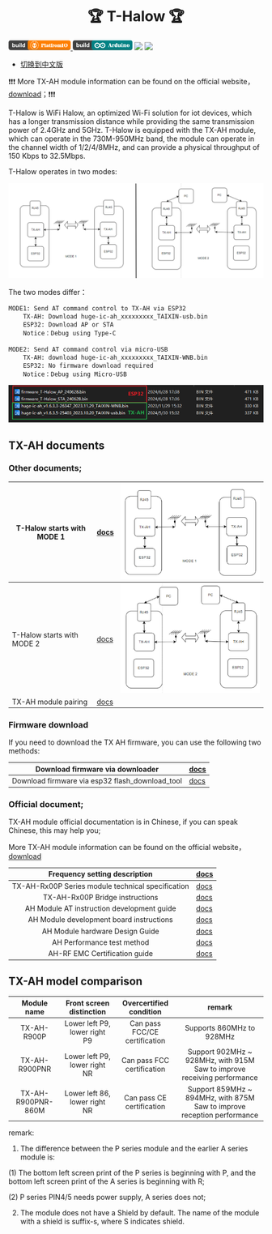 <h1 align = "center">🏆 T-Halow 🏆</h1>

<p> 
  <a href="https://platformio.org/"> <img src="./hardware/image/PlatformIO_badge.png" height="20px"> </a>
  <a href="https://www.arduino.cc/en/software"> <img src="./hardware/image/Arduino_badge.png" height="20px"></a>
  <a href=""> <img src="https://img.shields.io/badge/Liiygo-T_Halow-blue" height="20px"></a>
  <a href=""> <img src="https://img.shields.io/badge/language-c++-brightgreen" height="20px"></a>
</p>


* [切换到中文版](./README_CN.md)

❗❗❗ More TX-AH module information can be found on the official website，[download](https://en.taixin-semi.com/Product?prouctSubClass=33)；❗❗❗ 

T-Halow is WiFi Halow, an optimized Wi-Fi solution for iot devices, which has a longer transmission distance while providing the same transmission power of 2.4GHz and 5GHz. T-Halow is equipped with the TX-AH module, which can operate in the 730M-950MHz band, the module can operate in the channel width of 1/2/4/8MHz, and can provide a physical throughput of 150 Kbps to 32.5Mbps.

T-Halow operates in two modes:

![alt text](./hardware/image/image.png)

The two modes differ：

~~~
MODE1: Send AT command control to TX-AH via ESP32
    TX-AH: Download huge-ic-ah_xxxxxxxxx_TAIXIN-usb.bin
    ESP32: Download AP or STA
    Notice：Debug using Type-C

MODE2: Send AT command control via micro-USB
    TX-AH: download huge-ic-ah_xxxxxxxxx_TAIXIN-WNB.bin
    ESP32: No firmware download required
    Notice：Debug using Micro-USB
~~~

![alt text](./hardware/image/image-1.png)

## TX-AH documents

### Other documents;


| T-Halow starts with MODE 1 | [docs](./docs/mode1_test.md)  | ![alt text](./hardware/image/image-3.png) |
| -------------------------- | ----------------------------- | ------------------------ |
| T-Halow starts with MODE 2 | [docs](./docs/mode2_test.md)  | ![alt text](./hardware/image/image-2.png) |
| TX-AH module pairing       | [docs](./docs/module_pair.md) |                          |

### Firmware download

If you need to download the TX AH firmware, you can use the following two methods:

| Download firmware via downloader  |[docs](./docs/Firmware_burn_1.md)|
| -------------------- | --- |
| Download firmware via esp32 flash_download_tool  | [docs](./docs/Firmware_burn_2.md) |

### Official document;
TX-AH module official documentation is in Chinese, if you can speak Chinese, this may help you;

More TX-AH module information can be found on the official website，[download](https://en.taixin-semi.com/Product?prouctSubClass=33)

|           Frequency setting description           | [docs](./hardware/TX_AH/泰芯802.11AH%20Frequency%20setting%20description_20231130110312.pdf)                       |
|:-------------------------------------------------:|:------------------------------------------------------------------------------------------------------------------ |
| TX-AH-Rx00P Series module technical specification | [docs](./hardware/TX_AH/泰芯802.11ah TX-AH-Rx00P%20Series%20module%20technical%20specification_20231116174457.pdf) |
|          TX-AH-Rx00P Bridge instructions          | [docs](./hardware/TX_AH//泰芯AH%20Bridge%20instructions_20230908122753.pdf)                                        |
|    AH Module AT instruction development guide     | [docs](./hardware/TX_AH/泰芯AH%20Module%20AT%20instruction%20development%20guide_20230524100503.pdf)               |
|     AH Module development board instructions      | [docs](./hardware/TX_AH/泰芯AH%20Module%20development%20board%20instructions_20230621205234.pdf)                   |
|          AH Module hardware Design Guide          | [docs](./hardware/TX_AH/泰芯AH%20Module%20hardware%20Design%20Guide_20230621170639.pdf)                            |
|            AH Performance test method             | [docs](./hardware/TX_AH/泰芯AH%20Performance%20test%20method_20230908122816.pdf)                                   |
|           AH-RF EMC Certification guide           | [docs](./hardware/TX_AH/泰芯AH-RF EMC%20Certification%20guide_20230720140052.pdf)                                  |

## TX-AH model comparison

|        Module name       |     Front screen distinction     |    Overcertified condition     |                       remark                        |
| :----------------: | :------------: | :----------: | :---------------------------------------------: |
|    TX-AH-R900P     | Lower left P9, lower right P9  | Can pass FCC/CE certification |             Supports 860MHz to 928MHz             |
|   TX-AH-R900PNR    | Lower left P9, lower right NR |  Can pass FCC certification   | Support 902MHz ~ 928MHz, with 915M Saw to improve receiving performance |
| TX-AH-R900PNR-860M | Lower left 86, lower right NR |   Can pass CE certification   | Support 859MHz ~ 894MHz, with 875M Saw to improve reception performance |

remark:
1. The difference between the P series module and the earlier A series module is:

(1) The bottom left screen print of the P series is beginning with P, and the bottom left screen print of the A series is beginning with R;

(2) P series PIN4/5 needs power supply, A series does not;

2. The module does not have a Shield by default. The name of the module with a shield is suffix-s, where S indicates shield.
